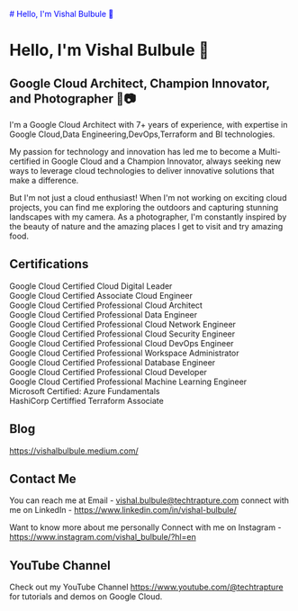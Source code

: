 
<span style="color:blue"># Hello, I'm Vishal Bulbule 👋</span>

# Hello, I'm Vishal Bulbule 👋

## Google Cloud Architect, Champion Innovator, and Photographer 🚀📷


I'm a Google Cloud Architect with 7+ years of experience, with expertise in Google Cloud,Data Engineering,DevOps,Terraform and BI technologies. 

My passion for technology and innovation has led me to become a Multi-certified in Google Cloud  and a Champion Innovator, always seeking new ways to leverage cloud technologies to deliver innovative solutions that make a difference.

But I'm not just a cloud enthusiast! When I'm not working on exciting cloud projects, you can find me exploring the outdoors and capturing stunning landscapes with my camera. As a photographer, I'm constantly inspired by the beauty of nature and the amazing places I get to visit and try amazing food.


## Certifications

Google Cloud Certified Cloud Digital Leader <br>
Google Cloud Certified Associate Cloud Engineer <br>
Google Cloud Certified Professional Cloud Architect <br>
Google Cloud Certified Professional Data Engineer <br>
Google Cloud Certified Professional Cloud Network Engineer <br>
Google Cloud Certified Professional Cloud Security Engineer <br>
Google Cloud Certified Professional Cloud DevOps Engineer <br>
Google Cloud Certified Professional Workspace Administrator<br>
Google Cloud Certified Professional Database Engineer<br>
Google Cloud Certified Professional Cloud Developer<br>
Google Cloud Certified Professional Machine Learning Engineer<br>
Microsoft Certified: Azure Fundamentals<br>
HashiCorp Certiffied Terraform Associate <br>


## Blog

https://vishalbulbule.medium.com/

## Contact Me

You can reach me at 
Email - vishal.bulbule@techtrapture.com
connect with me on LinkedIn - https://www.linkedin.com/in/vishal-bulbule/

Want to know more about me personally
Connect with me on Instagram - https://www.instagram.com/vishal_bulbule/?hl=en


## YouTube Channel

Check out my YouTube Channel https://www.youtube.com/@techtrapture for tutorials and demos on Google Cloud.
